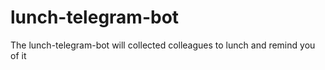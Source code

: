 # lunch-telegram-bot
The lunch-telegram-bot will collected colleagues to lunch and remind you of it
